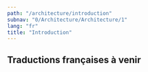 ```yaml
---
path: "/architecture/introduction"
subnav: "0/Architecture/Architecture/1"
lang: "fr"
title: "Introduction"
---
```


<helmet>
<title> Architecture - Introduction </title>
</helmet>

## Traductions françaises à venir
